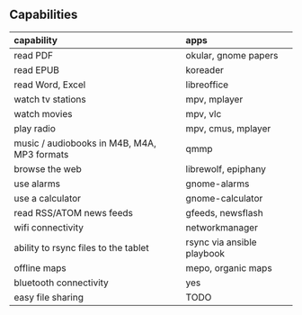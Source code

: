 ## Capabilities


| capability | apps |
| :---- | :---- |
| read PDF | okular, gnome papers|
| read EPUB | koreader |
| read Word, Excel | libreoffice | 
| watch tv stations | mpv, mplayer |
| watch movies | mpv, vlc |
| play radio | mpv, cmus, mplayer |
| music / audiobooks in M4B, M4A, MP3 formats | qmmp |
| browse the web | librewolf, epiphany |
| use alarms | gnome-alarms |
| use a calculator | gnome-calculator |
| read RSS/ATOM news feeds | gfeeds, newsflash |
| wifi connectivity | networkmanager |
| ability to rsync files to the tablet | rsync via ansible playbook |
| offline maps | mepo, organic maps |
| bluetooth connectivity | yes |
| easy file sharing | TODO |


